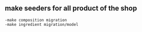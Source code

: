 ## make seeders for all product of the shop

    -make composition migration
    -make ingredient migration/model
